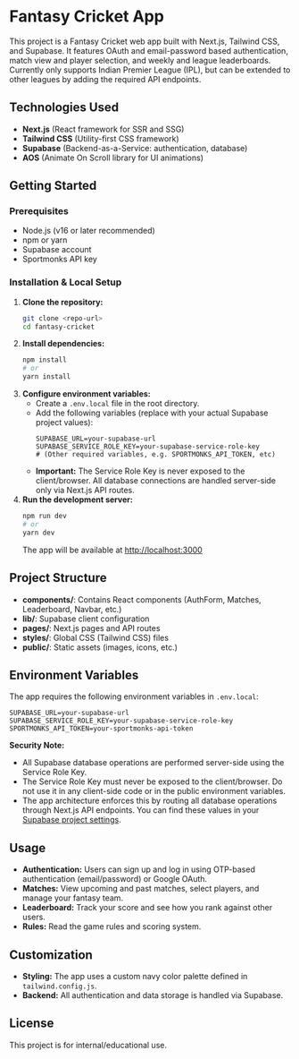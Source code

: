 # Fantasy Cricket App

This project is a Fantasy Cricket web app built with Next.js, Tailwind CSS, and Supabase. It features OAuth and email-password based authentication, match view and player selection, and weekly and league leaderboards. Currently only supports Indian Premier League (IPL), but can be extended to other leagues by adding the required API endpoints.

## Technologies Used

- **Next.js** (React framework for SSR and SSG)
- **Tailwind CSS** (Utility-first CSS framework)
- **Supabase** (Backend-as-a-Service: authentication, database)
- **AOS** (Animate On Scroll library for UI animations)

## Getting Started

### Prerequisites
- Node.js (v16 or later recommended)
- npm or yarn
- Supabase account
- Sportmonks API key

### Installation & Local Setup

1. **Clone the repository:**
   ```bash
   git clone <repo-url>
   cd fantasy-cricket
   ```
2. **Install dependencies:**
   ```bash
   npm install
   # or
   yarn install
   ```
3. **Configure environment variables:**
   - Create a `.env.local` file in the root directory.
   - Add the following variables (replace with your actual Supabase project values):
     ```env
     SUPABASE_URL=your-supabase-url
     SUPABASE_SERVICE_ROLE_KEY=your-supabase-service-role-key
     # (Other required variables, e.g. SPORTMONKS_API_TOKEN, etc)
     ```
   - **Important:** The Service Role Key is never exposed to the client/browser. All database connections are handled server-side only via Next.js API routes.
4. **Run the development server:**
   ```bash
   npm run dev
   # or
   yarn dev
   ```
   The app will be available at [http://localhost:3000](http://localhost:3000)

## Project Structure

- **components/**: Contains React components (AuthForm, Matches, Leaderboard, Navbar, etc.)
- **lib/**: Supabase client configuration
- **pages/**: Next.js pages and API routes
- **styles/**: Global CSS (Tailwind CSS) files
- **public/**: Static assets (images, icons, etc.)

## Environment Variables

The app requires the following environment variables in `.env.local`:

```env
SUPABASE_URL=your-supabase-url
SUPABASE_SERVICE_ROLE_KEY=your-supabase-service-role-key
SPORTMONKS_API_TOKEN=your-sportmonks-api-token
```

**Security Note:**
- All Supabase database operations are performed server-side using the Service Role Key.
- The Service Role Key must never be exposed to the client/browser. Do not use it in any client-side code or in the public environment variables.
- The app architecture enforces this by routing all database operations through Next.js API endpoints.
You can find these values in your [Supabase project settings](https://app.supabase.com/).

## Usage

- **Authentication:** Users can sign up and log in using OTP-based authentication (email/password) or Google OAuth.
- **Matches:** View upcoming and past matches, select players, and manage your fantasy team.
- **Leaderboard:** Track your score and see how you rank against other users.
- **Rules:** Read the game rules and scoring system.

## Customization

- **Styling:** The app uses a custom navy color palette defined in `tailwind.config.js`.
- **Backend:** All authentication and data storage is handled via Supabase.

## License

This project is for internal/educational use.